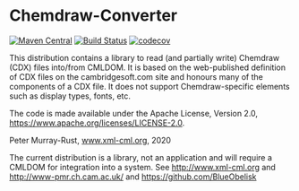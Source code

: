 # Chemdraw-Converter
[![Maven Central](https://maven-badges.herokuapp.com/maven-central/org.blueobelisk/chemdraw-converter/badge.svg)](https://maven-badges.herokuapp.com/maven-central/org.blueobelisk/chemdraw-converter)
[![Build Status](https://github.com/BlueObelisk/chemdraw-converter/actions/workflows/maven.yml/badge.svg)](https://github.com/BlueObelisk/chemdraw-converter/actions/workflows/maven.yml)
[![codecov](https://codecov.io/gh/BlueObelisk/chemdraw-converter/branch/main/graph/badge.svg?token=E1NGWVWL04)](https://codecov.io/gh/BlueObelisk/chemdraw-converter)

This distribution contains a library to read (and partially write)
Chemdraw (CDX) files into/from CMLDOM. It is based on the web-published
definition of CDX files on the cambridgesoft.com site and honours
many of the components of a CDX file. It does not support Chemdraw-specific
elements such as display types, fonts, etc.

The code is made available under the Apache License, Version 2.0,
<https://www.apache.org/licenses/LICENSE-2.0>.

Peter Murray-Rust,
www.xml-cml.org, 2020

The current distribution is a library, not an application and will require a
CMLDOM for integration into a system. See http://www.xml-cml.org and
http://www-pmr.ch.cam.ac.uk/ and https://github.com/BlueObelisk
